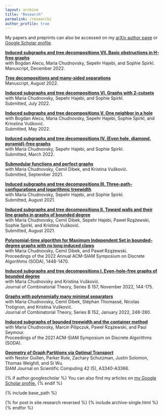```yaml
---
layout: archive
title: "Research"
permalink: /research/
author_profile: true
---
```


My papers and preprints can also be accessed on my [arXiv author page](https://arxiv.org/a/abrishami_t_1.html) or [Google Scholar profile](https://scholar.google.com/citations?user=GvdjMbcAAAAJ&hl=en). 

[**Induced subgraphs and tree decompositions VII. Basic obstructions in H-free graphs**](https://arxiv.org/abs/2212.02737)<br/>
with Bogdan Alecu, Maria Chudnovsky, Sepehr Hajebi, and Sophie Spirkl. <br/>
Manuscript, December 2022. <br/>

[**Tree decompositions and many-sided separations**](https://arxiv.org/abs/2207.10778)<br/>
Manuscript, August 2022. <br/>

[**Induced subgraphs and tree decompositions VI. Graphs with 2-cutsets**](https://arxiv.org/abs/2207.05538)<br/>
with Maria Chudnovsky, Sepehr Hajebi, and Sophie Spirkl. <br/>
Submitted, July 2022. <br/>

[**Induced subgraphs and tree decompositions V. One neighbor in a hole**](https://arxiv.org/abs/2205.04420)<br/>
with Bogdan Alecu, Maria Chudnovsky, Sepehr Hajebi, Sophie Spirkl, and Krinstina Vušković. <br/>
Submitted, May 2022. <br/>

[**Induced subgraphs and tree decompositions IV. (Even hole, diamond, pyramid)-free graphs**](https://arxiv.org/abs/2203.06775)<br/>
with Maria Chudnovsky, Sepehr Hajebi, and Sophie Spirkl. <br/>
Submitted, March 2022. <br/>

[**Submodular functions and perfect graphs**](https://arxiv.org/abs/2110.00108)<br/>
with Maria Chudnovsky, Cemil Dibek, and Kristina Vušković. <br/>
Submitted, September 2021. <br/>

[**Induced subgraphs and tree decompositions III. Three-path-configurations and logarithmic treewidth**](https://arxiv.org/abs/2109.01310)<br/>
with Maria Chudnovsky, Sepehr Hajebi, and Sophie Spirkl. <br/>
Submitted, August 2021. <br/>

[**Induced subgraphs and tree decompositions II. Toward walls and their line graphs in graphs of bounded degree**](https://arxiv.org/abs/2108.01162)<br/>
with Maria Chudnovsky, Cemil Dibek, Sepehr Hajebi, Paweł Rzążewski, Sophie Spirkl, and Kristina Vušković. <br/>
Submitted, August 2021. <br/>

[**Polynomial-time algorithm for Maximum Independent Set in bounded-degree graphs with no long induced claws**](https://epubs.siam.org/doi/10.1137/1.9781611977073.61)<br/>
with Maria Chudnovsky, Cemil Dibek, and Paweł Rzążewski. <br/>
Proceedings of the 2022 Annual ACM-SIAM Symposium on Discrete Algorithms (SODA), 1448-1470. <br/>

[**Induced subgraphs and tree decompositions I. Even-hole-free graphs of bounded degree**](https://www.sciencedirect.com/science/article/pii/S0095895622000533)<br/>
with Maria Chudnovsky and Kristina Vušković. <br/>
Journal of Combinatorial Theory, Series B 157, November 2022, 144-175. <br/>

[**Graphs with polynomially many minimal separators**](https://www.sciencedirect.com/science/article/pii/S0095895621000848)<br/>
with Maria Chudnovsky, Cemil Dibek, Stéphan Thomassé, Nicolas Trotignon, and Kristina Vušković. <br/>
Journal of Combinatorial Theory, Series B 152, January 2022, 248-280. <br/>

[**Induced subgraphs of bounded treewidth and the container method**](https://epubs.siam.org/doi/10.1137/1.9781611976465.116)<br/>
with Maria Chudnovsky, Marcin Pilipczuk, Paweł Rzążewski, and Paul Seymour. <br/>
Proceedings of the 2021 ACM-SIAM Symposium on Discrete Algorithms (SODA). <br/>


[**Geometry of Graph Partitions via Optimal Transport**](https://epubs.siam.org/doi/10.1137/19M1295258)<br/>
with Nestor Guillen, Parker Rule, Zachary Schutzman, Justin Solomon, Thomas Weighill, and Si Wu. <br/>
SIAM Journal on Scientific Computing 42 (5), A3340-A3366. <br/>


{% if author.googlescholar %}
  You can also find my articles on <u><a href="{{author.googlescholar}}">my Google Scholar profile</a>.</u>
{% endif %}

{% include base_path %}

{% for post in site.research reversed %}
  {% include archive-single.html %}
{% endfor %}
